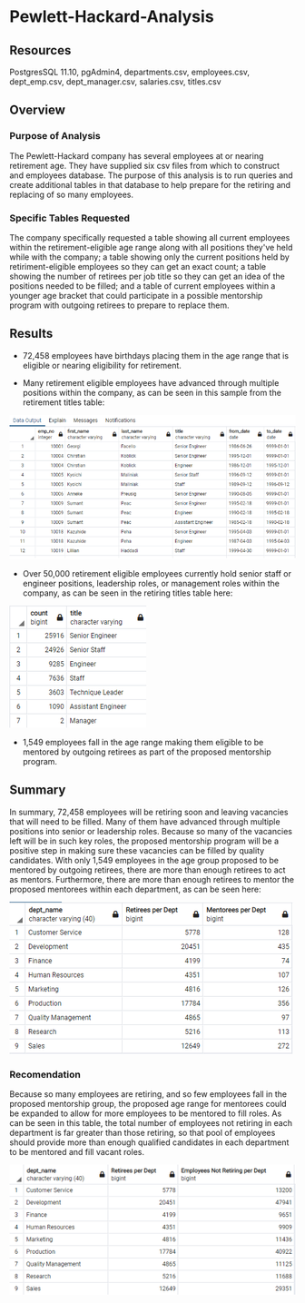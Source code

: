 # Pewlett-Hackard-Analysis

## Resources

PostgresSQL 11.10, pgAdmin4, departments.csv, employees.csv, dept_emp.csv, dept_manager.csv, salaries.csv, titles.csv

## Overview

### Purpose of Analysis

The Pewlett-Hackard company has several employees at or nearing retirement age.  They have supplied six csv files from which to construct and employees database.  The purpose of this analysis is to run queries and create additional tables in that database to help prepare for the retiring and replacing of so many employees.

### Specific Tables Requested

The company specifically requested a table showing all current employees within the retirement-eligible age range along with all positions they've held while with the company; a table showing only the current positions held by retiriment-eligible employees so they can get an exact count; a table showing the number of retirees per job title so they can get an idea of the positions needed to be filled; and a table of current employees within a younger age bracket that could participate in a possible mentorship program with outgoing retirees to prepare to replace them.

## Results

- 72,458 employees have birthdays placing them in the age range that is eligible or nearing eligibility for retirement.

- Many retirement eligible employees have advanced through multiple positions within the company, as can be seen in this sample from the retirement titles table: 

![retirment titles](Resources/retirement_titles.png)

- Over 50,000 retirement eligible employees currently hold senior staff or engineer positions, leadership roles, or management roles within the company, as can be seen in the retiring titles table here:

![retiring_titles](Resources/retiring_titles.png)

- 1,549 employees fall in the age range making them eligible to be mentored by outgoing retirees as part of the proposed mentorship program.


## Summary

In summary, 72,458 employees will be retiring soon and leaving vacancies that will need to be filled.  Many of them have advanced through multiple positions into senior or leadership roles.  Because so many of the vacancies left will be in such key roles, the proposed mentorship program will be a positive step in making sure these vacancies can be filled by quality candidates.  With only 1,549 employees in the age group proposed to be mentored by outgoing retirees, there are more than enough retirees to act as mentors.  Furthermore, there are more than enough retirees to mentor the proposed mentorees within each department, as can be seen here:

![mentoree comp](Resources/dept_retirees_mentorees.png)

### Recomendation

Because so many employees are retiring, and so few employees fall in the proposed mentorship group, the proposed age range for mentorees could be expanded to allow for more employees to be mentored to fill roles.  As can be seen in this table, the total number of employees not retiring in each department is far greater than those retiring, so that pool of employees should provide more than enough qualified candidates in each department to be mentored and fill vacant roles.

![remaining comp](Resources/dept_retirees_vs_not.png)






